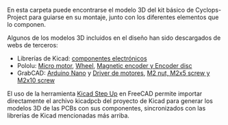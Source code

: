 En esta carpeta puede encontrarse el modelo 3D del kit básico de Cyclops-Project para guiarse en su montaje, junto con los diferentes elementos que lo componen.

Algunos de los modelos 3D incluidos en el diseño han sido descargados de webs de terceros:
- Librerías de Kicad: [componentes electrónicos](https://github.com/KiCad)
- Pololu: [Micro motor](https://www.pololu.com/product/2211/resources), [Wheel](https://www.pololu.com/product/1088/resources), [Magnetic encoder y Encoder disc](https://www.pololu.com/product/3081)
- GrabCAD: [Arduino Nano](https://grabcad.com/library/arduino-nano--1) y [Driver de motores](https://grabcad.com/library/sparkfun-motor-driver-dual-tb6612fng-1a-1), [M2 nut, M2x5 screw y M2x10 screw](https://grabcad.com/library/all-m2-sh-standard-screws-m2-hex-nut-and-flat-washer-for-m2-screw-1)

El uso de la herramienta [Kicad Step Up](https://sourceforge.net/projects/kicadstepup/) en FreeCAD permite importar directamente el archivo kicadpcb del proyecto de Kicad para generar los modelos 3D de las PCBs con sus componentes, sincronizados con las librerías de Kicad mencionadas más arriba.
